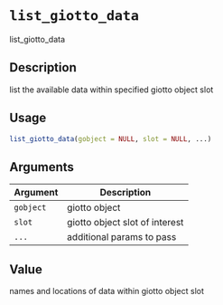 # `list_giotto_data`

list_giotto_data


## Description

list the available data within specified giotto object slot


## Usage

```r
list_giotto_data(gobject = NULL, slot = NULL, ...)
```


## Arguments

Argument      |Description
------------- |----------------
`gobject`     |     giotto object
`slot`     |     giotto object slot of interest
`...`     |     additional params to pass


## Value

names and locations of data within giotto object slot


